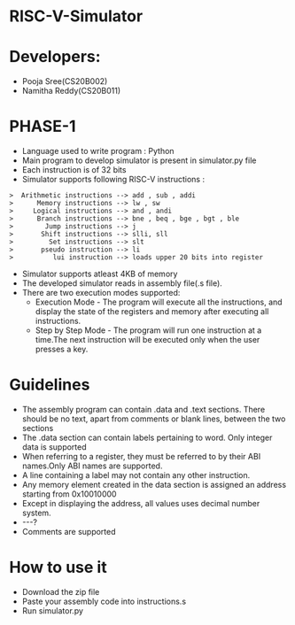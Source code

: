 # RISC-V-Simulator

# Developers:
* Pooja Sree(CS20B002)
* Namitha Reddy(CS20B011)

# PHASE-1
* Language used to write program : Python
* Main program to develop simulator is present in simulator.py file
* Each instruction is of 32 bits
* Simulator supports following RISC-V instructions :

```Arithmetic instructions --> add , sub , addi
>  Arithmetic instructions --> add , sub , addi
>      Memory instructions --> lw , sw
>     Logical instructions --> and , andi
>      Branch instructions --> bne , beq , bge , bgt , ble
>        Jump instructions --> j
>       Shift instructions --> slli, sll
>         Set instructions --> slt
>       pseudo instruction --> li
>          lui instruction --> loads upper 20 bits into register
 ```

* Simulator supports atleast 4KB of memory
* The developed simulator reads in assembly file(.s file).
* There are two execution modes supported:
   - Execution Mode - The program will execute all the instructions, and display the state of the registers and memory after executing all instructions.
   - Step by Step Mode - The program will run one instruction at a time.The next instruction will be executed only when the user presses a key.

# Guidelines
* The assembly program can contain .data and .text sections. There should be no text, apart from comments or blank lines, between the two sections
* The .data section can contain labels pertaining to word. Only integer data is supported
* When referring to a register, they must be referred to by their ABI names.Only ABI names are supported.
* A line containing a label may not contain any other instruction.
* Any memory element created in the data section is assigned an address starting from 0x10010000
* Except in displaying the address, all values uses decimal number system.
* ---?
* Comments are supported

# How to use it
* Download the zip file
* Paste your assembly code into instructions.s
* Run simulator.py 
